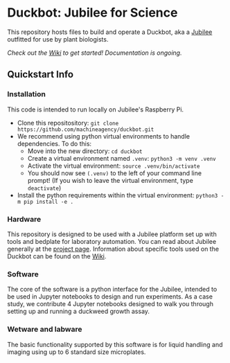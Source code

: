 # Duckbot: Jubilee for Science
This repository hosts files to build and operate a Duckbot, aka a [Jubilee](https://jubilee3d.com/index.php?title=Main_Page) outfitted for use by plant biologists.

_Check out the [Wiki](https://github.com/machineagency/duckbot/wiki) to get started! Documentation is ongoing._

## Quickstart Info
### Installation
This code is intended to run locally on Jubilee's Raspberry Pi.
- Clone this repositository: `git clone https://github.com/machineagency/duckbot.git`
- We recommend using python virtual environments to handle dependencies. To do this:
  - Move into the new directory: `cd duckbot`
  - Create a virtual environment named `.venv`: `python3 -m venv .venv`
  - Activate the virtual environment: `source .venv/bin/activate` 
  - You should now see `(.venv)` to the left of your command line prompt! (If you wish to leave the virtual environment, type `deactivate`)
- Install the python requirements within the virtual environment: `python3 -m pip install -e .`

### Hardware
This repository is designed to be used with a Jubilee platform set up with tools and bedplate for laboratory automation. You can read about Jubilee generally at the [project page](https://jubilee3d.com/index.php?title=Main_Page). Information about specific tools used on the Duckbot can be found on the [Wiki](https://github.com/machineagency/duckbot/wiki).

### Software
The core of the software is a python interface for the Jubilee, intended to be used in Jupyter notebooks to design and run experiments. As a case study, we contribute 4 Jupyter notebooks designed to walk you through setting up and running a duckweed growth assay.

### Wetware and labware
The basic functionality supported by this software is for liquid handling and imaging using up to 6 standard size microplates. 


